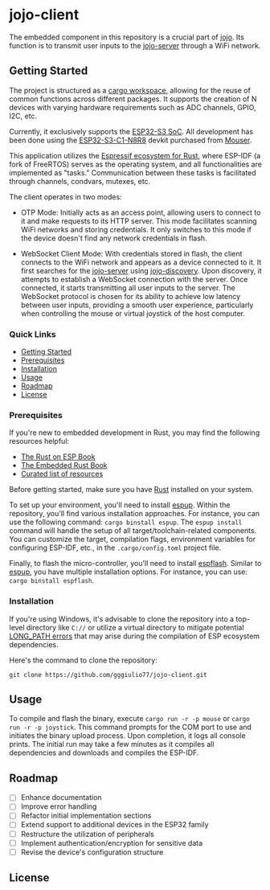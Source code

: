 # jojo-client

The embedded component in this repository is a crucial part of [jojo](https://github.com/gggiulio77/jojo). Its function is to transmit user inputs to the [jojo-server](https://github.com/gggiulio77/jojo=server) through a WiFi network.

## Getting Started

The project is structured as a [cargo workspace](https://doc.rust-lang.org/book/ch14-03-cargo-workspaces.html), allowing for the reuse of common functions across different packages. It supports the creation of N devices with varying hardware requirements such as ADC channels, GPIO, I2C, etc.

Currently, it exclusively supports the [ESP32-S3 SoC](https://www.espressif.com/en/products/socs/esp32-s3). All development has been done using the [ESP32-S3-C1-N8R8](https://docs.espressif.com/projects/esp-idf/en/latest/esp32s3/hw-reference/esp32s3/user-guide-devkitc-1.html) devkit purchased from [Mouser](https://ar.mouser.com/ProductDetail/356-EP32S3DVKTC1N8R8).

This application utilizes the [Espressif ecosystem for Rust](https://github.com/esp-rs), where ESP-IDF (a fork of FreeRTOS) serves as the operating system, and all functionalities are implemented as "tasks." Communication between these tasks is facilitated through channels, condvars, mutexes, etc.

The client operates in two modes:

- OTP Mode: Initially acts as an access point, allowing users to connect to it and make requests to its HTTP server. This mode facilitates scanning WiFi networks and storing credentials. It only switches to this mode if the device doesn't find any network credentials in flash.

- WebSocket Client Mode: With credentials stored in flash, the client connects to the WiFi network and appears as a device connected to it. It first searches for the [jojo-server](https://github.com/gggiulio77/jojo-server) using [jojo-discovery](https://github.com/gggiulio77/jojo-discovery). Upon discovery, it attempts to establish a WebSocket connection with the server. Once connected, it starts transmitting all user inputs to the server. The WebSocket protocol is chosen for its ability to achieve low latency between user inputs, providing a smooth user experience, particularly when controlling the mouse or virtual joystick of the host computer.

### Quick Links

- [Getting Started](#getting-started)
- [Prerequisites](#prerequisites)
- [Installation](#installation)
- [Usage](#usage)
- [Roadmap](#roadmap)
- [License](#license)

### Prerequisites

If you're new to embedded development in Rust, you may find the following resources helpful:

- [The Rust on ESP Book](https://esp-rs.github.io/book/)
- [The Embedded Rust Book](https://docs.rust-embedded.org/book/)
- [Curated list of resources](https://github.com/rust-embedded/awesome-embedded-rust)

Before getting started, make sure you have [Rust](https://www.rust-lang.org/tools/install) installed on your system.

To set up your environment, you'll need to install [espup](https://github.com/esp-rs/espup). Within the repository, you'll find various installation approaches. For instance, you can use the following command: `cargo binstall espup`. The `espup install` command will handle the setup of all target/toolchain-related components. You can customize the target, compilation flags, environment variables for configuring ESP-IDF, etc., in the `.cargo/config.toml` project file.

Finally, to flash the micro-controller, you'll need to install [espflash](https://github.com/esp-rs/espflash). Similar to [espup](https://github.com/esp-rs/espup), you have multiple installation options. For instance, you can use: `cargo binstall espflash`.

### Installation

If you're using Windows, it's advisable to clone the repository into a top-level directory like `C://` or utilize a virtual directory to mitigate potential [LONG_PATH errors](https://github.com/esp-rs/esp-idf-sys/issues/252) that may arise during the compilation of ESP ecosystem dependencies.

Here's the command to clone the repository:

`git clone https://github.com/gggiulio77/jojo-client.git`

## Usage

To compile and flash the binary, execute `cargo run -r -p mouse` or `cargo run -r -p joystick`. This command prompts for the COM port to use and initiates the binary upload process. Upon completion, it logs all console prints. The initial run may take a few minutes as it compiles all dependencies and downloads and compiles the ESP-IDF.

## Roadmap

- [ ] Enhance documentation
- [ ] Improve error handling
- [ ] Refactor initial implementation sections
- [ ] Extend support to additional devices in the ESP32 family
- [ ] Restructure the utilization of peripherals
- [ ] Implement authentication/encryption for sensitive data
- [ ] Revise the device's configuration structure

## License
